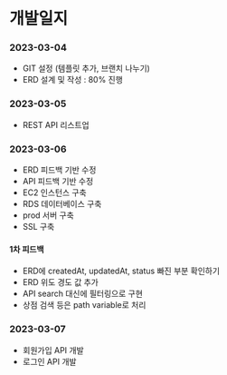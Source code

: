 # 개발일지

### 2023-03-04
- GIT 설정 (템플릿 추가, 브랜치 나누기)
- ERD 설계 및 작성 : 80% 진행

### 2023-03-05
- REST API 리스트업

### 2023-03-06
- ERD 피드백 기반 수정
- API 피드백 기반 수정
- EC2 인스턴스 구축
- RDS 데이터베이스 구축
- prod 서버 구축
- SSL 구축

#### 1차 피드백
- ERD에 createdAt, updatedAt, status 빠진 부분 확인하기
- ERD 위도 경도 값 추가
- API search 대신에 필터링으로 구현
- 상점 검색 등은 path variable로 처리

### 2023-03-07
- 회원가입 API 개발
- 로그인 API 개발

